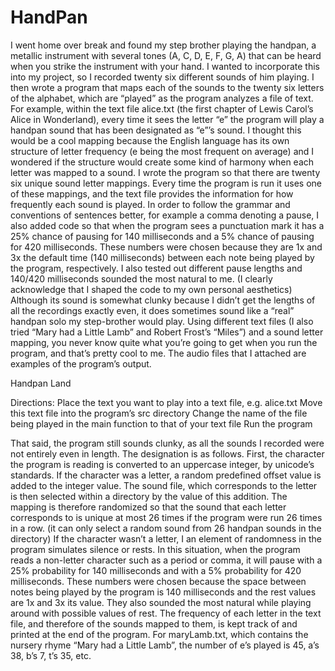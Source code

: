 # HandPan
I went home over break and found my step brother playing the handpan, a metallic instrument with several tones (A, C, D, E, F, G, A) that can be heard when you strike the instrument with your hand. I wanted to incorporate this into my project, so I recorded twenty six different sounds of him playing. 
I then wrote a program that maps each of the sounds to the twenty six letters of the alphabet, which are “played” as the program analyzes a file of text. For example, within the text file alice.txt (the first chapter of Lewis Carol’s Alice in Wonderland), every time it sees the letter “e” the program will play a handpan sound that has been designated as “e”’s sound. I thought this would be a cool mapping because the English language has its own structure of letter frequency (e being the most frequent on average) and I wondered if the structure would create some kind of harmony when each letter was mapped to a sound. 
I wrote the program so that there are twenty six unique sound letter mappings. Every time the program is run it uses one of these mappings, and the text file provides the information for how frequently each sound is played. In order to follow the grammar and conventions of sentences better, for example a comma denoting a pause, I also added code so that when the program sees a punctuation mark it has a 25% chance of pausing for 140 milliseconds and a 5% chance of pausing for 420 milliseconds. These numbers were chosen because they are 1x and 3x the default time (140 milliseconds) between each note being played by the program, respectively. I also tested out different pause lengths and 140/420 milliseconds sounded the most natural to me. (I clearly acknowledge that I shaped the code to my own personal aesthetics)
Although its sound is somewhat clunky because I didn’t get the lengths of all the recordings exactly even, it does sometimes sound like a “real” handpan solo my step-brother would play. Using different text files (I also tried “Mary had a Little Lamb” and Robert Frost’s “Miles”) and a sound letter mapping, you never know quite what you’re going to get when you run the program, and that’s pretty cool to me. The audio files that I attached are examples of the program’s output.

Handpan Land

Directions: 
Place the text you want to play into a text file, e.g. alice.txt
Move this text file into the program’s src directory
Change the name of the file being played in the main function to that of your text file
Run the program

That said, the program still sounds clunky, as all the sounds I recorded were not entirely even in length. 
The designation is as follows. First, the character the program is reading is converted to an uppercase integer, by unicode’s standards. If the character was a letter, a random predefined offset value is added to the integer value. The sound file, which corresponds to the letter is then selected within a directory by the value of this addition. The mapping is therefore randomized so that the sound that each letter corresponds to is unique at most 26 times if the program were run 26 times in a row. (it can only select a random sound from 26 handpan sounds in the directory) If the character wasn’t a letter, I an element of randomness in the program simulates silence or rests. In this situation, when the program reads a non-letter character such as a period or comma, it will pause with a 25% probability for 140 milliseconds and with a 5% probability for 420 milliseconds. These numbers were chosen because the space between notes being played by the program is 140 milliseconds and the rest values are 1x and 3x its value. They also sounded the most natural while playing around with possible values of rest. 
The frequency of each letter in the text file, and therefore of the sounds mapped to them, is kept track of and printed at the end of the program. For maryLamb.txt, which contains the nursery rhyme “Mary had a Little Lamb”, the number of e’s played is 45, a’s 38, b’s 7, t’s 35, etc. 

